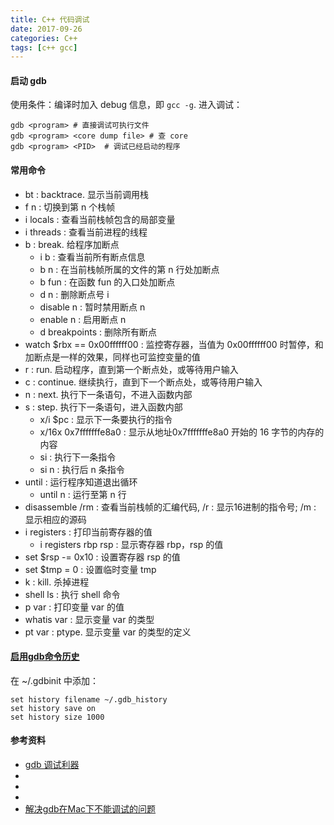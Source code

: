 ```yaml
---
title: C++ 代码调试
date: 2017-09-26
categories: C++
tags: [c++ gcc]
---
```


#### 启动 gdb
使用条件：编译时加入 debug 信息，即 `gcc -g`.
进入调试：
```shell
gdb <program> # 直接调试可执行文件
gdb <program> <core dump file> # 查 core
gdb <program> <PID>  # 调试已经启动的程序
```

#### 常用命令

- bt : backtrace. 显示当前调用栈
- f n : 切换到第 n 个栈帧
- i locals : 查看当前栈帧包含的局部变量
- i threads : 查看当前进程的线程
- b : break. 给程序加断点
  - i b : 查看当前所有断点信息
  - b n : 在当前栈帧所属的文件的第 n 行处加断点
  - b fun : 在函数 fun 的入口处加断点
  - d n : 删除断点号 i
  - disable n : 暂时禁用断点 n
  - enable n : 启用断点 n
  - d breakpoints : 删除所有断点
- watch $rbx == 0x00ffffff00 : 监控寄存器，当值为 0x00ffffff00 时暂停，和加断点是一样的效果，同样也可监控变量的值
- r : run. 启动程序，直到第一个断点处，或等待用户输入
- c : continue. 继续执行，直到下一个断点处，或等待用户输入
- n : next. 执行下一条语句，不进入函数内部
- s : step. 执行下一条语句，进入函数内部
  - x/i $pc : 显示下一条要执行的指令
  - x/16x 0x7fffffffe8a0 : 显示从地址0x7fffffffe8a0 开始的 16 字节的内存的内容
  - si : 执行下一条指令
  - si n : 执行后 n 条指令
- until : 运行程序知道退出循环
  - until n : 运行至第 n 行
- disassemble /rm : 查看当前栈帧的汇编代码, /r : 显示16进制的指令号; /m : 显示相应的源码
- i registers : 打印当前寄存器的值
  - i registers rbp rsp : 显示寄存器 rbp，rsp 的值
- set $rsp -= 0x10 : 设置寄存器 rsp 的值
- set $tmp = 0 : 设置临时变量 tmp
- k : kill. 杀掉进程
- shell ls : 执行 shell 命令
- p var : 打印变量 var 的值
- whatis var : 显示变量 var 的类型
- pt var : ptype. 显示变量 var 的类型的定义

#### [启用gdb命令历史](https://stackoverflow.com/a/3176802/5432806)
在 ~/.gdbinit 中添加：

```shell
set history filename ~/.gdb_history
set history save on
set history size 1000
```

#### 参考资料
- [gdb 调试利器](http://linuxtools-rst.readthedocs.io/zh_CN/latest/tool/gdb.html)
- [](http://xuwenjie.blog.51cto.com/6978573/1192028)
- [](https://blogs.gnome.org/raywang/page/23/)
- [](http://www.cnblogs.com/xsln/p/gdb_instructions1.html)
- [解决gdb在Mac下不能调试的问题](https://segmentfault.com/a/1190000004136351)
